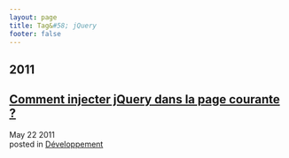 ```yaml
---
layout: page
title: Tag&#58; jQuery
footer: false
---
```


<div id="blog-archives" class="category">
<h2>2011</h2>

<article>
<h1><a href="/2011/05/22/comment-injecter-jquery-dans-la-page-courante/index.html">Comment injecter jQuery dans la page courante ?</a></h1>
<time datetime="2011-05-22T00:00:00-06:00" pubdate><span class='month'>May</span> <span class='day'>22</span> <span class='year'>2011</span></time>
<footer>
<span class="categories">posted in 
<a href='/categories/développement/'>Développement</a></span>
</footer>
</article>
</div>
